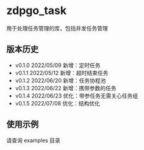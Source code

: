 # zdpgo_task

用于处理任务管理的库，包括并发任务管理

## 版本历史

- v0.1.0 2022/05/09 新增：定时任务
- v0.1.1 2022/05/12 新增：超时结束任务
- v0.1.2 2022/06/20 新增：任务协程池
- v0.1.3 2022/06/22 新增：携带参数的任务
- v0.1.4 2022/06/23 优化：带参任务无需关心任务组
- v0.1.5 2022/07/08 优化：结构优化

## 使用示例

请查询 examples 目录